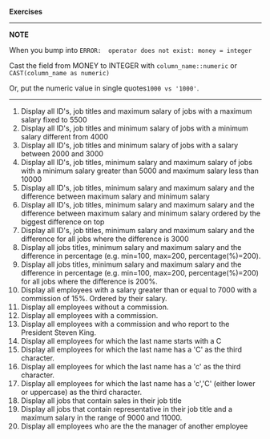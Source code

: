 **Exercises**

---
**NOTE**

When you bump into `ERROR:  operator does not exist: money = integer`

Cast the field from MONEY to INTEGER with `column_name::numeric` or `CAST(column_name as numeric)`

Or, put the numeric value in single quotes`1000 vs '1000'`.

---

1. Display all ID's, job titles and maximum salary of jobs with a maximum salary fixed to 5500
2. Display all ID's, job titles and minimum salary of jobs with a minimum salary different from 4000
3. Display all ID's, job titles and minimum salary of jobs with a salary between 2000 and 3000
4. Display all ID's, job titles, minimum salary and maximum salary of jobs with a minimum salary greater than 5000 and maximum salary less than 10000 
5. Display all ID's, job titles, minimum salary and maximum salary and the difference between maximum salary and minimum salary
6. Display all ID's, job titles, minimum salary and maximum salary and the difference between maximum salary and minimum salary ordered by the biggest difference on top
7. Display all ID's, job titles, minimum salary and maximum salary and the difference for all jobs where the difference is 3000
8. Display all jobs titles, minimum salary and maximum salary and the difference in percentage (e.g. min=100, max=200, percentage(%)=200).
9. Display all jobs titles, minimum salary and maximum salary and the difference in percentage (e.g. min=100, max=200, percentage(%)=200) for all jobs where the difference is 200%.
10. Display all employees with a salary greater than or equal to 7000 with a commission of 15%. Ordered by their salary.
11. Display all employees without a commission.
12. Display all employees with a commission.
13. Display all employees with a commission and who report to the President Steven King.
14. Display all employees for which the last name starts with a C
15.  Display all employees for which the last name has a 'C' as the third character.
16.  Display all employees for which the last name has a 'c' as the third character.
17.  Display all employees for which the last name has a 'c','C' (either lower or uppercase) as the third character.
18. Display all jobs that contain sales in their job title
19. Display all jobs that contain representative in their job title and a maximum salary in the range of 9000 and 11000.
20. Display all employees who are the the manager of another employee